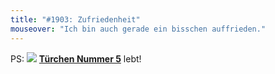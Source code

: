 ```yaml
---
title: "#1903: Zufriedenheit"
mouseover: "Ich bin auch gerade ein bisschen auffrieden."
---
```


PS:
<a href="http://www.fonflatter.de/advent10"><img src="http://www.fonflatter.de/adv10/erfindungen_s.png"></a>
<a href="http://www.fonflatter.de/advent10"><strong>Türchen Nummer 5</strong></a> lebt!


